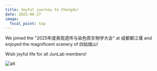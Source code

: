 ```yaml
---
title: Joyful journey to Chengdu!
date: 2025-08-27
image:
  focal_point: top
---
```

We joined the "2025年度表观遗传与染色质生物学大会" at 成都都江堰 and enjoyed the magnificent scenery of 四姑娘山! 

Wish joyful life for all JunLab members!

![alt](202508_Chengdu.jpg)
